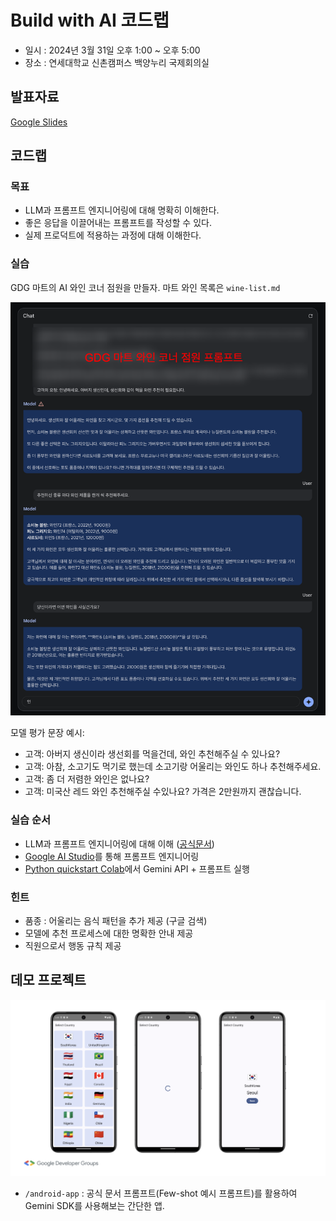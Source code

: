 # Build with AI 코드랩

- 일시 : 2024년 3월 31일 오후 1:00 ~ 오후 5:00
- 장소 : 연세대학교 신촌캠퍼스 백양누리 국제회의실 

## 발표자료
[Google Slides](https://docs.google.com/presentation/d/1oGUIVRYlrLJQcC6lnPxs_vx-DHNNZobraGBYJms-YIo/edit?usp=sharing)

## 코드랩 
### 목표
- LLM과 프롬프트 엔지니어링에 대해 명확히 이해한다.
- 좋은 응답을 이끌어내는 프롬프트를 작성할 수 있다.
- 실제 프로덕트에 적용하는 과정에 대해 이해한다.

### 실습
GDG 마트의 AI 와인 코너 점원을 만들자. 마트 와인 목록은 `wine-list.md`

![결과 예시](image.png)

모델 평가 문장 예시:
- 고객: 아버지 생신이라 생선회를 먹을건데, 와인 추천해주실 수 있나요?
- 고객: 아참, 소고기도 먹기로 했는데 소고기랑 어울리는 와인도 하나 추천해주세요.
- 고객: 좀 더 저렴한 와인은 없나요?
- 고객: 미국산 레드 와인 추천해주실 수있나요? 가격은 2만원까지 괜찮습니다.

### 실습 순서
- LLM과 프롬프트 엔지니어링에 대해 이해 ([공식문서](https://ai.google.dev/docs/concepts))
- [Google AI Studio](https://aistudio.google.com/)를 통해 프롬프트 엔지니어링
- [Python quickstart Colab](https://colab.research.google.com/github/google/generative-ai-docs/blob/main/site/en/tutorials/python_quickstart.ipynb)에서 Gemini API + 프롬프트 실행

### 힌트
- 품종 : 어울리는 음식 패턴을 추가 제공 (구글 검색)
- 모델에 추천 프로세스에 대한 명확한 안내 제공
- 직원으로서 행동 규칙 제공

## 데모 프로젝트
![데모 앱](android-app/image.png)
- `/android-app` : 공식 문서 프롬프트(Few-shot 예시 프롬프트)를 활용하여 Gemini SDK를 사용해보는 간단한 앱.
